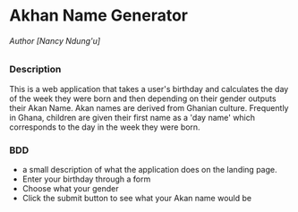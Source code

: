 # Akhan Name Generator

###### Author [Nancy Ndung'u]

### Description
  This is a web application that takes a user's birthday and calculates the day of the week they were born and then depending on their gender outputs their Akan Name. Akan names are derived from Ghanian culture. Frequently in Ghana, children are given their first name as a 'day name' which corresponds to the day in the week they were born. 

### BDD
* a  small description of what the application does on the landing page.
* Enter your birthday through a form 
* Choose what your gender 
* Click the submit button to see what your Akan name would be